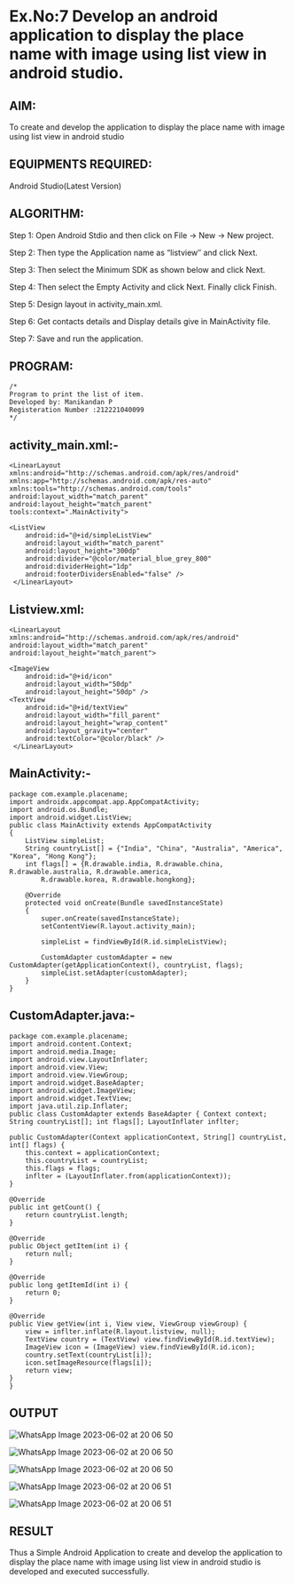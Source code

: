 
# Ex.No:7 Develop an android application to display the place name with image using list view in android studio.


## AIM:

To create and develop the application to display the place name with image using list view in android studio

## EQUIPMENTS REQUIRED:

Android Studio(Latest Version)

## ALGORITHM:

Step 1: Open Android Stdio and then click on File -> New -> New project.

Step 2: Then type the Application name as “listview″ and click Next. 

Step 3: Then select the Minimum SDK as shown below and click Next.

Step 4: Then select the Empty Activity and click Next. Finally click Finish.

Step 5: Design layout in activity_main.xml.

Step 6: Get contacts details and Display details give in MainActivity file.

Step 7: Save and run the application.

## PROGRAM:
```
/*
Program to print the list of item.
Developed by: Manikandan P
Registeration Number :212221040099
*/
```
## activity_main.xml:-
```
<LinearLayout xmlns:android="http://schemas.android.com/apk/res/android"
xmlns:app="http://schemas.android.com/apk/res-auto"         
xmlns:tools="http://schemas.android.com/tools"         
android:layout_width="match_parent"         
android:layout_height="match_parent"          
tools:context=".MainActivity">

<ListView
    android:id="@+id/simpleListView"
    android:layout_width="match_parent"
    android:layout_height="300dp"
    android:divider="@color/material_blue_grey_800"
    android:dividerHeight="1dp"
    android:footerDividersEnabled="false" />
 </LinearLayout>
```
## Listview.xml:
```
<LinearLayout xmlns:android="http://schemas.android.com/apk/res/android"
android:layout_width="match_parent"        
android:layout_height="match_parent">

<ImageView
    android:id="@+id/icon"
    android:layout_width="50dp"
    android:layout_height="50dp" />
<TextView
    android:id="@+id/textView"
    android:layout_width="fill_parent"
    android:layout_height="wrap_content"
    android:layout_gravity="center"
    android:textColor="@color/black" />
 </LinearLayout>
```
## MainActivity:-
```
package com.example.placename;
import androidx.appcompat.app.AppCompatActivity;
import android.os.Bundle;
import android.widget.ListView;
public class MainActivity extends AppCompatActivity 
{
    ListView simpleList;
    String countryList[] = {"India", "China", "Australia", "America", "Korea", "Hong Kong"};
    int flags[] = {R.drawable.india, R.drawable.china, R.drawable.australia, R.drawable.america,
        R.drawable.korea, R.drawable.hongkong};

    @Override
    protected void onCreate(Bundle savedInstanceState) 
    {
        super.onCreate(savedInstanceState);
        setContentView(R.layout.activity_main);

        simpleList = findViewById(R.id.simpleListView);

        CustomAdapter customAdapter = new CustomAdapter(getApplicationContext(), countryList, flags);
        simpleList.setAdapter(customAdapter);
    }
}
```
## CustomAdapter.java:-
```
package com.example.placename;
import android.content.Context;
import android.media.Image;
import android.view.LayoutInflater;
import android.view.View;
import android.view.ViewGroup;
import android.widget.BaseAdapter;
import android.widget.ImageView;
import android.widget.TextView;
import java.util.zip.Inflater;
public class CustomAdapter extends BaseAdapter { Context context; String countryList[]; int flags[]; LayoutInflater inflter;

public CustomAdapter(Context applicationContext, String[] countryList, int[] flags) {
    this.context = applicationContext;
    this.countryList = countryList;
    this.flags = flags;
    inflter = (LayoutInflater.from(applicationContext));
}

@Override
public int getCount() {
    return countryList.length;
}

@Override
public Object getItem(int i) {
    return null;
}

@Override
public long getItemId(int i) {
    return 0;
}

@Override
public View getView(int i, View view, ViewGroup viewGroup) {
    view = inflter.inflate(R.layout.listview, null);
    TextView country = (TextView) view.findViewById(R.id.textView);
    ImageView icon = (ImageView) view.findViewById(R.id.icon);
    country.setText(countryList[i]);
    icon.setImageResource(flags[i]);
    return view;
}
}
```
## OUTPUT
![WhatsApp Image 2023-06-02 at 20 06 50](https://github.com/ManiKandan228/Mobile-Application-Development/assets/119160414/25cee06b-3d42-4c45-ba96-a54ee505f246)

![WhatsApp Image 2023-06-02 at 20 06 50](https://github.com/ManiKandan228/Mobile-Application-Development/assets/119160414/24b9acc1-6ade-4598-9892-4fc747acb452)

![WhatsApp Image 2023-06-02 at 20 06 50](https://github.com/ManiKandan228/Mobile-Application-Development/assets/119160414/3c3de8eb-5357-4813-8a01-8cc8e7493985)

![WhatsApp Image 2023-06-02 at 20 06 51](https://github.com/ManiKandan228/Mobile-Application-Development/assets/119160414/cd442830-3c6d-42b9-beff-d6c9542252f6)

![WhatsApp Image 2023-06-02 at 20 06 51](https://github.com/ManiKandan228/Mobile-Application-Development/assets/119160414/e1256e52-5d41-483c-adc6-3bbbdc8346ff)





## RESULT
Thus a Simple Android Application to create and develop the application to display the place name with image using list view in android studio is developed and executed successfully.
